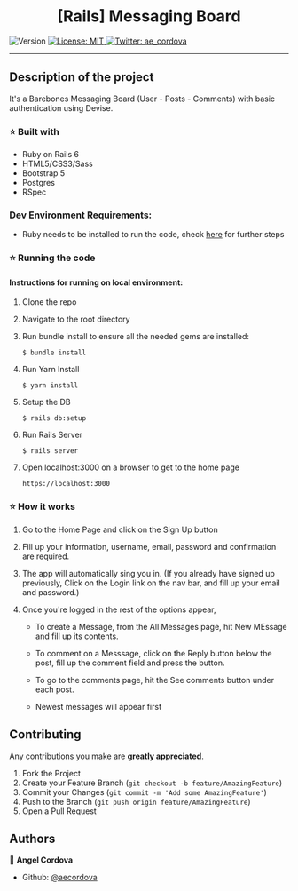 <h1 align="center">[Rails] Messaging Board </h1>
<p>
  <img alt="Version" src="https://img.shields.io/badge/version-0.0.1-blue.svg?cacheSeconds=2592000" />
  <a href="#" target="_blank">
    <img alt="License: MIT " src="https://img.shields.io/badge/License-MIT -yellow.svg" />
  </a>
  <a href="https://twitter.com/ae_cordova" target="_blank">
    <img alt="Twitter: ae_cordova " src="https://img.shields.io/twitter/follow/ae_cordova .svg?style=social" />
  </a>
</p>

___
## Description of the project

It's a Barebones Messaging Board (User - Posts - Comments) with basic authentication using Devise.

### ⭐️ Built with
* Ruby on Rails 6
* HTML5/CSS3/Sass
* Bootstrap 5
* Postgres
* RSpec

### Dev Environment Requirements:
* Ruby needs to be installed to run the code, check [here](https://www.ruby-lang.org/en/documentation/installation/) for further steps

### ⭐️ Running the code
#### Instructions for running on local environment:

1. Clone the repo

2. Navigate to the root directory

3. Run bundle install to ensure all the needed gems are installed:
    ```
    $ bundle install
    ```
3. Run Yarn Install
    ```
    $ yarn install
    ```
3. Setup the DB
    ```
    $ rails db:setup
    ```
3. Run Rails Server
    ```
    $ rails server
    ```
3. Open localhost:3000 on a browser to get to the home page
    ```
    https://localhost:3000
    ```
### ⭐️ How it works

1. Go to the Home Page and click on the  Sign Up button

2. Fill up your information, username, email, password and confirmation are required.

3. The app will automatically sing you in. (If you already have signed up previously, Click on the Login link on the nav bar, and fill up your email and password.)

4. Once you're logged in the rest of the options appear, 

   * To create a Message, from the All Messages page, hit New MEssage and fill up its contents.

   * To comment on a Messsage, click on the Reply button below the post, fill up the comment field and press the button. 
   
   * To go to the comments page, hit  the See comments button under each post. 
   
   * Newest messages will appear first

<!-- CONTRIBUTING -->
## Contributing

Any contributions you make are **greatly appreciated**.

1. Fork the Project
2. Create your Feature Branch (`git checkout -b feature/AmazingFeature`)
3. Commit your Changes (`git commit -m 'Add some AmazingFeature'`)
4. Push to the Branch (`git push origin feature/AmazingFeature`)
5. Open a Pull Request


## Authors

👤 **Angel Cordova** 
* Github: [@aecordova](https://github.com/https:\/\/github.com\/aecordova)  
